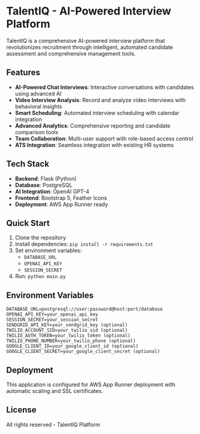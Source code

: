 # TalentIQ - AI-Powered Interview Platform

TalentIQ is a comprehensive AI-powered interview platform that revolutionizes recruitment through intelligent, automated candidate assessment and comprehensive management tools.

## Features

- **AI-Powered Chat Interviews**: Interactive conversations with candidates using advanced AI
- **Video Interview Analysis**: Record and analyze video interviews with behavioral insights
- **Smart Scheduling**: Automated interview scheduling with calendar integration
- **Advanced Analytics**: Comprehensive reporting and candidate comparison tools
- **Team Collaboration**: Multi-user support with role-based access control
- **ATS Integration**: Seamless integration with existing HR systems

## Tech Stack

- **Backend**: Flask (Python)
- **Database**: PostgreSQL
- **AI Integration**: OpenAI GPT-4
- **Frontend**: Bootstrap 5, Feather Icons
- **Deployment**: AWS App Runner ready

## Quick Start

1. Clone the repository
2. Install dependencies: `pip install -r requirements.txt`
3. Set environment variables:
   - `DATABASE_URL`
   - `OPENAI_API_KEY`
   - `SESSION_SECRET`
4. Run: `python main.py`

## Environment Variables

```
DATABASE_URL=postgresql://user:password@host:port/database
OPENAI_API_KEY=your_openai_api_key
SESSION_SECRET=your_session_secret
SENDGRID_API_KEY=your_sendgrid_key (optional)
TWILIO_ACCOUNT_SID=your_twilio_sid (optional)
TWILIO_AUTH_TOKEN=your_twilio_token (optional)
TWILIO_PHONE_NUMBER=your_twilio_phone (optional)
GOOGLE_CLIENT_ID=your_google_client_id (optional)
GOOGLE_CLIENT_SECRET=your_google_client_secret (optional)
```

## Deployment

This application is configured for AWS App Runner deployment with automatic scaling and SSL certificates.

## License

All rights reserved - TalentIQ Platform